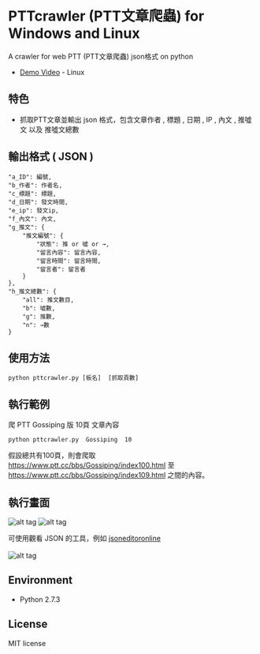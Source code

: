 # PTTcrawler (PTT文章爬蟲) for Windows and Linux
A crawler for web PTT  (PTT文章爬蟲)  json格式 on python
* [Demo Video](https://youtu.be/13l3ZGaH4Zo)  - Linux

## 特色
* 抓取PTT文章並輸出 json 格式，包含文章作者 , 標題 , 日期 , IP , 內文 , 推噓文 以及 推噓文總數

## 輸出格式 ( JSON )

    "a_ID": 編號,
    "b_作者": 作者名,
    "c_標題": 標題,
    "d_日期": 發文時間,
    "e_ip": 發文ip,
    "f_內文": 內文,
    "g_推文": {
        "推文編號": {
            "狀態": 推 or 噓 or →,
            "留言內容": 留言內容,
            "留言時間": 留言時間,
            "留言者": 留言者
        }
    },
    "h_推文總數": {
        "all": 推文數目,
        "b": 噓數,
        "g": 推數,
        "n": →數
    }
    
## 使用方法
```
python pttcrawler.py [板名]  [抓取頁數]
```

## 執行範例
爬 PTT Gossiping 版 10頁 文章內容
```
python pttcrawler.py  Gossiping  10
```
假設總共有100頁，則會爬取 <br>
https://www.ptt.cc/bbs/Gossiping/index100.html 至 https://www.ptt.cc/bbs/Gossiping/index109.html 之間的內容。

## 執行畫面 
![alt tag](http://i.imgur.com/M1mCln6.jpg)
![alt tag](http://i.imgur.com/n2bGJ3F.jpg)

可使用觀看 JSON 的工具，例如  [jsoneditoronline](http://www.jsoneditoronline.org/) <br><br>
![alt tag](http://i.imgur.com/XVr0dCz.jpg)
  
## Environment
* Python 2.7.3

## License
MIT license

